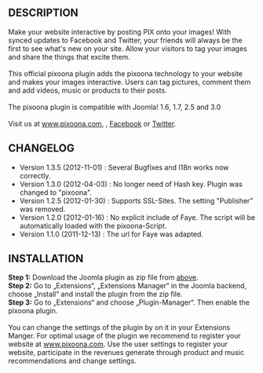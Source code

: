 DESCRIPTION
-----------
Make your website interactive by posting PIX onto your images! With synced updates to Facebook and Twitter, your friends will always be the first to see what's new on your site. Allow your visitors to tag your images and share the things that excite them. <br /><br />
This official pixoona plugin adds the pixoona technology to your website and makes your images interactive. Users can tag pictures, comment them and add videos, music or products to their posts.<br /><br />
The pixoona plugin is compatible with Joomla! 1.6, 1.7, 2.5 and 3.0<br /><br />
Visit us at <a href="http://www.pixoona.com/en">www.pixoona.com</a>, , <a href="http://www.facebook.com/pixoona" target="_blank">Facebook</a> or <a href="http://twitter.com/pixoona" target="_blank">Twitter</a>.

CHANGELOG
---------

* Version 1.3.5 (2012-11-01) : Several Bugfixes and I18n works now correctly.
* Version 1.3.0 (2012-04-03) : No longer need of Hash key. Plugin was changed to "pixoona".
* Version 1.2.5 (2012-01-30) : Supports SSL-Sites.  The setting "Publisher" was removed.
* Version 1.2.0 (2012-01-16) : No explicit include of Faye. The script will be automatically loaded with the pixoona-Script.
* Version 1.1.0 (2011-12-13) : The url for Faye was adapted.


INSTALLATION
------------
<b>Step 1:</b> Download the Joomla plugin as zip file from <a href="http://github.com/redpeppix-gmbh-co-kg/pixoona-joomla/downloads">above</a>. <br />
<b>Step 2:</b> Go to „Extensions“, „Extensions Manager“ in the Joomla backend, choose „Install“ and install the plugin from the zip file.<br />
<b>Step 3:</b> Go to „Extensions“ and choose „Plugin-Manager“. Then enable the pixoona plugin.<br />
<br />
You can change the settings of the plugin by on it in your Extensions Manger. For optimal usage of the plugin we recommend to register your website at <a href="http://www.pixoona.com" target="_blank">www.pixoona.com</a>. Use the user settings to register your website, participate in the revenues generate through product and music recommendations and change settings.<br />

